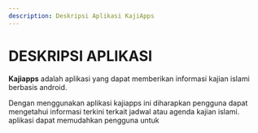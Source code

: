 ```yaml
---
description: Deskripsi Aplikasi KajiApps
---
```


# DESKRIPSI APLIKASI

**Kajiapps** adalah aplikasi yang dapat memberikan informasi kajian islami berbasis android.

Dengan menggunakan aplikasi kajiapps ini diharapkan pengguna dapat mengetahui informasi terkini terkait jadwal atau agenda kajian islami. aplikasi dapat memudahkan pengguna untuk 

